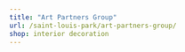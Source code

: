 ```yaml
---
title: "Art Partners Group"
url: /saint-louis-park/art-partners-group/
shop: interior decoration
---
```


